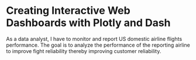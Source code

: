 # Creating Interactive Web Dashboards with Plotly and Dash
As a data analyst, I have to monitor and report US domestic airline flights performance.
The goal is to analyze the performance of the reporting airline to improve fight reliability
thereby improving customer reliability.
